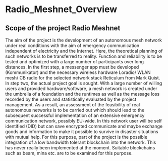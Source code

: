 # Radio_Meshnet_Overview
## Scope of the project Radio Meshnet
The aim of the project is the development of an autonomous mesh network under real conditions with the aim of emergency communication independent of electricity and the Internet. Here, the theoretical planning of such networks is to be transferred to reality. Function and reliability is to be tested and optimized with a large number of participants over long distances. In the first step, a messenger app must be developed (Kommunikator) and the necessary wireless hardware Loradio/ WLAN mesh/ CB radio for the selected network stack Reticulum from Mark Quist. In step two, the actual project goal is sought. With a large number of willing users and provided hardware/software, a mesh network is created under the umbrella of a foundation and the runtimes as well as the message loss recorded by the users and statistically evaluated by the project management. As a result, an assessment of the feasibility of real autonomous networks is to be carried out which should lead to the subsequent successful implementation of an extensive emergency communication network, possibly EU-wide.  In this network user will be self identified (DID) but can save encrypted communicate and maybe exchange goods and information to make it possible to survive in disaster situations with mutual help.  For this purpose, part of the project is the possible integration of a low bandwidth tolerant blockchain into the network. This has never really been implemented at the moment. Suitable blockchains such as beam, mina etc. are to be examined for this purpose.
